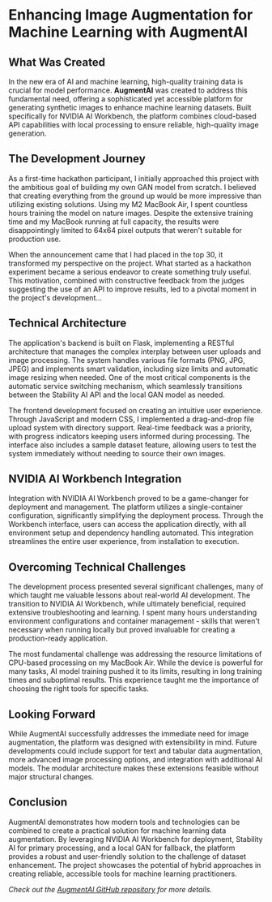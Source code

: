 # Enhancing Image Augmentation for Machine Learning with AugmentAI

## What Was Created
In the new era of AI and machine learning, high-quality training data is crucial for model performance. **AugmentAI** was created to address this fundamental need, offering a sophisticated yet accessible platform for generating synthetic images to enhance machine learning datasets. Built specifically for NVIDIA AI Workbench, the platform combines cloud-based API capabilities with local processing to ensure reliable, high-quality image generation.

## The Development Journey
As a first-time hackathon participant, I initially approached this project with the ambitious goal of building my own GAN model from scratch. I believed that creating everything from the ground up would be more impressive than utilizing existing solutions. Using my M2 MacBook Air, I spent countless hours training the model on nature images. Despite the extensive training time and my MacBook running at full capacity, the results were disappointingly limited to 64x64 pixel outputs that weren't suitable for production use.

When the announcement came that I had placed in the top 30, it transformed my perspective on the project. What started as a hackathon experiment became a serious endeavor to create something truly useful. This motivation, combined with constructive feedback from the judges suggesting the use of an API to improve results, led to a pivotal moment in the project's development...

## Technical Architecture
The application's backend is built on Flask, implementing a RESTful architecture that manages the complex interplay between user uploads and image processing. The system handles various file formats (PNG, JPG, JPEG) and implements smart validation, including size limits and automatic image resizing when needed. One of the most critical components is the automatic service switching mechanism, which seamlessly transitions between the Stability AI API and the local GAN model as needed.

The frontend development focused on creating an intuitive user experience. Through JavaScript and modern CSS, I implemented a drag-and-drop file upload system with directory support. Real-time feedback was a priority, with progress indicators keeping users informed during processing. The interface also includes a sample dataset feature, allowing users to test the system immediately without needing to source their own images.

## NVIDIA AI Workbench Integration
Integration with NVIDIA AI Workbench proved to be a game-changer for deployment and management. The platform utilizes a single-container configuration, significantly simplifying the deployment process. Through the Workbench interface, users can access the application directly, with all environment setup and dependency handling automated. This integration streamlines the entire user experience, from installation to execution.

## Overcoming Technical Challenges
The development process presented several significant challenges, many of which taught me valuable lessons about real-world AI development. The transition to NVIDIA AI Workbench, while ultimately beneficial, required extensive troubleshooting and learning. I spent many hours understanding environment configurations and container management - skills that weren't necessary when running locally but proved invaluable for creating a production-ready application.

The most fundamental challenge was addressing the resource limitations of CPU-based processing on my MacBook Air. While the device is powerful for many tasks, AI model training pushed it to its limits, resulting in long training times and suboptimal results. This experience taught me the importance of choosing the right tools for specific tasks.

## Looking Forward
While AugmentAI successfully addresses the immediate need for image augmentation, the platform was designed with extensibility in mind. Future developments could include support for text and tabular data augmentation, more advanced image processing options, and integration with additional AI models. The modular architecture makes these extensions feasible without major structural changes.

## Conclusion
AugmentAI demonstrates how modern tools and technologies can be combined to create a practical solution for machine learning data augmentation. By leveraging NVIDIA AI Workbench for deployment, Stability AI for primary processing, and a local GAN for fallback, the platform provides a robust and user-friendly solution to the challenge of dataset enhancement. The project showcases the potential of hybrid approaches in creating reliable, accessible tools for machine learning practitioners.

*Check out the [AugmentAI GitHub repository](https://github.com/nhvn/data-aug) for more details.*
